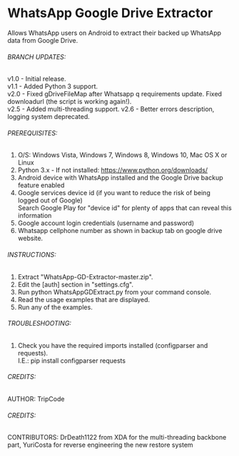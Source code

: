 # WhatsApp Google Drive Extractor
Allows WhatsApp users on Android to extract their backed up WhatsApp data from Google Drive.  

###### BRANCH UPDATES:
v1.0 - Initial release.  
v1.1 - Added Python 3 support.  
v2.0 - Fixed gDriveFileMap after Whatsapp q requirements update.
       Fixed downloadurl (the script is working again!).   
v2.5 - Added multi-threading support.
v2.6 - Better errors description, logging system deprecated.

###### PREREQUISITES:
 1. O/S: Windows Vista, Windows 7, Windows 8, Windows 10, Mac OS X or Linux  
 2. Python 3.x - If not installed: https://www.python.org/downloads/  
 3. Android device with WhatsApp installed and the Google Drive backup feature enabled  
 4. Google services device id (if you want to reduce the risk of being logged out of Google)  
     Search Google Play for "device id" for plenty of apps that can reveal this information  
 5. Google account login credentials (username and password)  
 6. Whatsapp cellphone number as shown in backup tab on google drive website.


###### INSTRUCTIONS:
 1. Extract "WhatsApp-GD-Extractor-master.zip".  
 2. Edit the [auth] section in "settings.cfg".  
 3. Run python WhatsAppGDExtract.py from your command console.  
 4. Read the usage examples that are displayed.  
 5. Run any of the examples.  
 

###### TROUBLESHOOTING:
 1. Check you have the required imports installed (configparser and requests).  
     I.E.: pip install configparser requests  


###### CREDITS:
 AUTHOR: TripCode  

###### CREDITS:
 CONTRIBUTORS: DrDeath1122 from XDA for the multi-threading backbone part,
               YuriCosta for reverse engineering the new restore system
